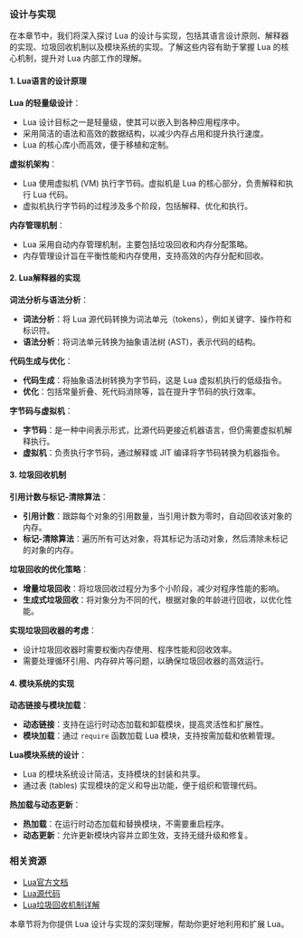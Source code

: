 ### 设计与实现

在本章节中，我们将深入探讨 Lua 的设计与实现，包括其语言设计原则、解释器的实现、垃圾回收机制以及模块系统的实现。了解这些内容有助于掌握 Lua 的核心机制，提升对 Lua 内部工作的理解。

#### 1. Lua语言的设计原理

**Lua 的轻量级设计**：
- Lua 设计目标之一是轻量级，使其可以嵌入到各种应用程序中。
- 采用简洁的语法和高效的数据结构，以减少内存占用和提升执行速度。
- Lua 的核心库小而高效，便于移植和定制。

**虚拟机架构**：
- Lua 使用虚拟机 (VM) 执行字节码。虚拟机是 Lua 的核心部分，负责解释和执行 Lua 代码。
- 虚拟机执行字节码的过程涉及多个阶段，包括解释、优化和执行。

**内存管理机制**：
- Lua 采用自动内存管理机制，主要包括垃圾回收和内存分配策略。
- 内存管理设计旨在平衡性能和内存使用，支持高效的内存分配和回收。

#### 2. Lua解释器的实现

**词法分析与语法分析**：
- **词法分析**：将 Lua 源代码转换为词法单元（tokens），例如关键字、操作符和标识符。
- **语法分析**：将词法单元转换为抽象语法树 (AST)，表示代码的结构。

**代码生成与优化**：
- **代码生成**：将抽象语法树转换为字节码，这是 Lua 虚拟机执行的低级指令。
- **优化**：包括常量折叠、死代码消除等，旨在提升字节码的执行效率。

**字节码与虚拟机**：
- **字节码**：是一种中间表示形式，比源代码更接近机器语言，但仍需要虚拟机解释执行。
- **虚拟机**：负责执行字节码，通过解释或 JIT 编译将字节码转换为机器指令。

#### 3. 垃圾回收机制

**引用计数与标记-清除算法**：
- **引用计数**：跟踪每个对象的引用数量，当引用计数为零时，自动回收该对象的内存。
- **标记-清除算法**：遍历所有可达对象，将其标记为活动对象，然后清除未标记的对象的内存。

**垃圾回收的优化策略**：
- **增量垃圾回收**：将垃圾回收过程分为多个小阶段，减少对程序性能的影响。
- **生成式垃圾回收**：将对象分为不同的代，根据对象的年龄进行回收，以优化性能。

**实现垃圾回收器的考虑**：
- 设计垃圾回收器时需要权衡内存使用、程序性能和回收效率。
- 需要处理循环引用、内存碎片等问题，以确保垃圾回收器的高效运行。

#### 4. 模块系统的实现

**动态链接与模块加载**：
- **动态链接**：支持在运行时动态加载和卸载模块，提高灵活性和扩展性。
- **模块加载**：通过 `require` 函数加载 Lua 模块，支持按需加载和依赖管理。

**Lua模块系统的设计**：
- Lua 的模块系统设计简洁，支持模块的封装和共享。
- 通过表 (tables) 实现模块的定义和导出功能，便于组织和管理代码。

**热加载与动态更新**：
- **热加载**：在运行时动态加载和替换模块，不需要重启程序。
- **动态更新**：允许更新模块内容并立即生效，支持无缝升级和修复。

### 相关资源

- [Lua官方文档](https://www.lua.org/manual/5.1/)
- [Lua源代码](https://www.lua.org/source/)
- [Lua垃圾回收机制详解](https://www.lua.org/gc/manual.html)

本章节将为你提供 Lua 设计与实现的深刻理解，帮助你更好地利用和扩展 Lua。